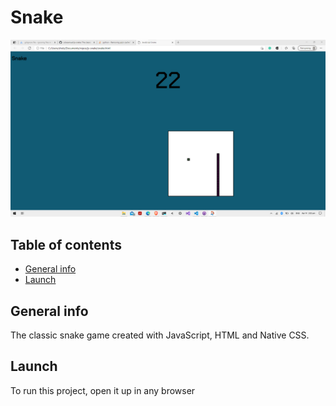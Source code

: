 # Snake
![Algorithm schema](./images/jss_screenshot.png)

## Table of contents
* [General info](#general-info)
* [Launch](#launch)

## General info
The classic snake game created with JavaScript, HTML and Native CSS.
	
## Launch
To run this project, open it up in any browser
